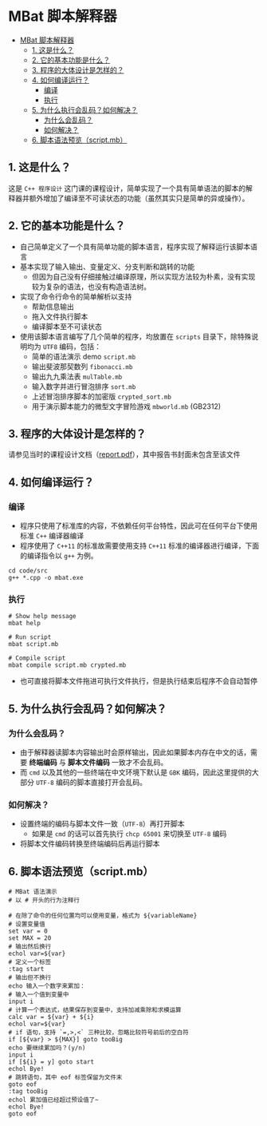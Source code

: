 # MBat 脚本解释器
- [MBat 脚本解释器](#MBat-脚本解释器)
  - [1. 这是什么？](#1-这是什么)
  - [2. 它的基本功能是什么？](#2-它的基本功能是什么)
  - [3. 程序的大体设计是怎样的？](#3-程序的大体设计是怎样的)
  - [4. 如何编译运行？](#4-如何编译运行)
    - [编译](#编译)
    - [执行](#执行)
  - [5. 为什么执行会乱码？如何解决？](#5-为什么执行会乱码如何解决)
    - [为什么会乱码？](#为什么会乱码)
    - [如何解决？](#如何解决)
  - [6. 脚本语法预览（script.mb）](#6-脚本语法预览scriptmb)
## 1. 这是什么？
这是 `C++ 程序设计` 这门课的课程设计，简单实现了一个具有简单语法的脚本的解释器并额外增加了编译至不可读状态的功能（虽然其实只是简单的异或操作）。

## 2. 它的基本功能是什么？
* 自己简单定义了一个具有简单功能的脚本语言，程序实现了解释运行该脚本语言
* 基本实现了输入输出、变量定义、分支判断和跳转的功能
  * 但因为自己没有仔细接触过编译原理，所以实现方法较为朴素，没有实现较为复杂的语法，也没有构造语法树。
* 实现了命令行命令的简单解析以支持
  * 帮助信息输出
  * 拖入文件执行脚本
  * 编译脚本至不可读状态
* 使用该脚本语言编写了几个简单的程序，均放置在 `scripts` 目录下，除特殊说明均为 `UTF8` 编码，包括：
  * 简单的语法演示 demo `script.mb`
  * 输出斐波那契数列 `fibonacci.mb`
  * 输出九九乘法表 `mulTable.mb`
  * 输入数字并进行冒泡排序 `sort.mb`
  * 上述冒泡排序脚本的加密版 `crypted_sort.mb`
  * 用于演示脚本能力的微型文字冒险游戏 `mbworld.mb` (GB2312)

## 3. 程序的大体设计是怎样的？
请参见当时的课程设计文档（[report.pdf](report.pdf)），其中报告书封面未包含至该文件

## 4. 如何编译运行？
### 编译
* 程序只使用了标准库的内容，不依赖任何平台特性，因此可在任何平台下使用标准 `C++` 编译器编译
* 程序使用了 `C++11` 的标准故需要使用支持 `C++11` 标准的编译器进行编译，下面的编译指令以 `g++` 为例。

```shell
cd code/src
g++ *.cpp -o mbat.exe
```

### 执行
```shell
# Show help message
mbat help

# Run script
mbat script.mb

# Compile script
mbat compile script.mb crypted.mb
```

* 也可直接将脚本文件拖进可执行文件执行，但是执行结束后程序不会自动暂停

## 5. 为什么执行会乱码？如何解决？
### 为什么会乱码？
* 由于解释器读脚本内容输出时会原样输出，因此如果脚本内存在中文的话，需要 **终端编码** 与 **脚本文件编码** 一致才不会乱码。
* 而 `cmd` 以及其他的一些终端在中文环境下默认是 `GBK` 编码，因此这里提供的大部分 `UTF-8` 编码的脚本直接打开会乱码。

### 如何解决？
* 设置终端的编码与脚本文件一致（`UTF-8`）再打开脚本
  * 如果是 `cmd` 的话可以首先执行 `chcp 65001` 来切换至 `UTF-8` 编码
* 将脚本文件编码转换至终端编码后再运行脚本

## 6. 脚本语法预览（script.mb）
```shell
# MBat 语法演示
# 以 # 开头的行为注释行

# 在除了命令的任何位置均可以使用变量，格式为 ${variableName}
# 设置变量值
set var = 0
set MAX = 20
# 输出然后换行
echol var=${var}
# 定义一个标签
:tag start
# 输出但不换行
echo 输入一个数字来累加：
# 输入一个值到变量中
input i
# 计算一个表达式，结果保存到变量中，支持加减乘除和求模运算
calc var = ${var} + ${i}
echol var=${var}
# if 语句，支持 `=,>,<` 三种比较，忽略比较符号前后的空白符
if [${var} > ${MAX}] goto tooBig
echo 要继续累加吗？(y/n) 
input i
if [${i} = y] goto start
echol Bye!
# 跳转语句，其中 eof 标签保留为文件末
goto eof
:tag tooBig
echol 累加值已经超过预设值了~
echol Bye!
goto eof

```
